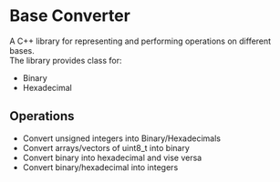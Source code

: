 # Base Converter

A C++ library for representing and performing operations on different bases.  
The library provides class for:
- Binary
- Hexadecimal

## Operations
- Convert unsigned integers into Binary/Hexadecimals
- Convert arrays/vectors of uint8_t into binary
- Convert binary into hexadecimal and vise versa
- Convert binary/hexadecimal into integers
